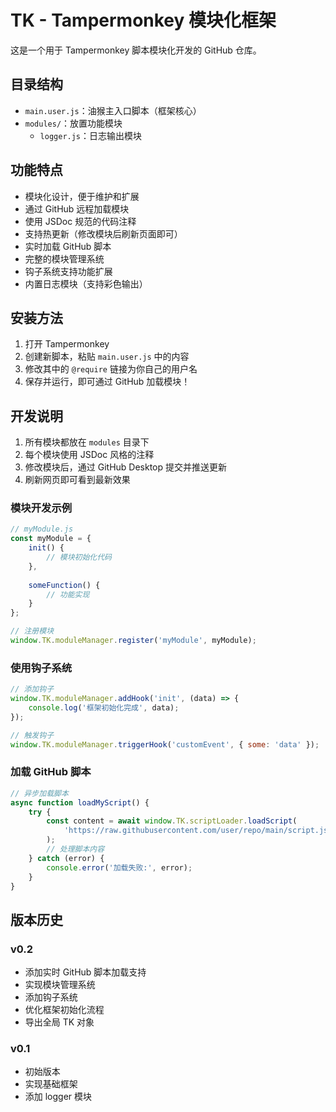 # TK - Tampermonkey 模块化框架

这是一个用于 Tampermonkey 脚本模块化开发的 GitHub 仓库。

## 目录结构

- `main.user.js`：油猴主入口脚本（框架核心）
- `modules/`：放置功能模块
  - `logger.js`：日志输出模块

## 功能特点

- 模块化设计，便于维护和扩展
- 通过 GitHub 远程加载模块
- 使用 JSDoc 规范的代码注释
- 支持热更新（修改模块后刷新页面即可）
- 实时加载 GitHub 脚本
- 完整的模块管理系统
- 钩子系统支持功能扩展
- 内置日志模块（支持彩色输出）

## 安装方法

1. 打开 Tampermonkey
2. 创建新脚本，粘贴 `main.user.js` 中的内容
3. 修改其中的 `@require` 链接为你自己的用户名
4. 保存并运行，即可通过 GitHub 加载模块！

## 开发说明

1. 所有模块都放在 `modules` 目录下
2. 每个模块使用 JSDoc 风格的注释
3. 修改模块后，通过 GitHub Desktop 提交并推送更新
4. 刷新网页即可看到最新效果

### 模块开发示例

```javascript
// myModule.js
const myModule = {
    init() {
        // 模块初始化代码
    },
    
    someFunction() {
        // 功能实现
    }
};

// 注册模块
window.TK.moduleManager.register('myModule', myModule);
```

### 使用钩子系统

```javascript
// 添加钩子
window.TK.moduleManager.addHook('init', (data) => {
    console.log('框架初始化完成', data);
});

// 触发钩子
window.TK.moduleManager.triggerHook('customEvent', { some: 'data' });
```

### 加载 GitHub 脚本

```javascript
// 异步加载脚本
async function loadMyScript() {
    try {
        const content = await window.TK.scriptLoader.loadScript(
            'https://raw.githubusercontent.com/user/repo/main/script.js'
        );
        // 处理脚本内容
    } catch (error) {
        console.error('加载失败:', error);
    }
}
```

## 版本历史

### v0.2
- 添加实时 GitHub 脚本加载支持
- 实现模块管理系统
- 添加钩子系统
- 优化框架初始化流程
- 导出全局 TK 对象

### v0.1
- 初始版本
- 实现基础框架
- 添加 logger 模块 